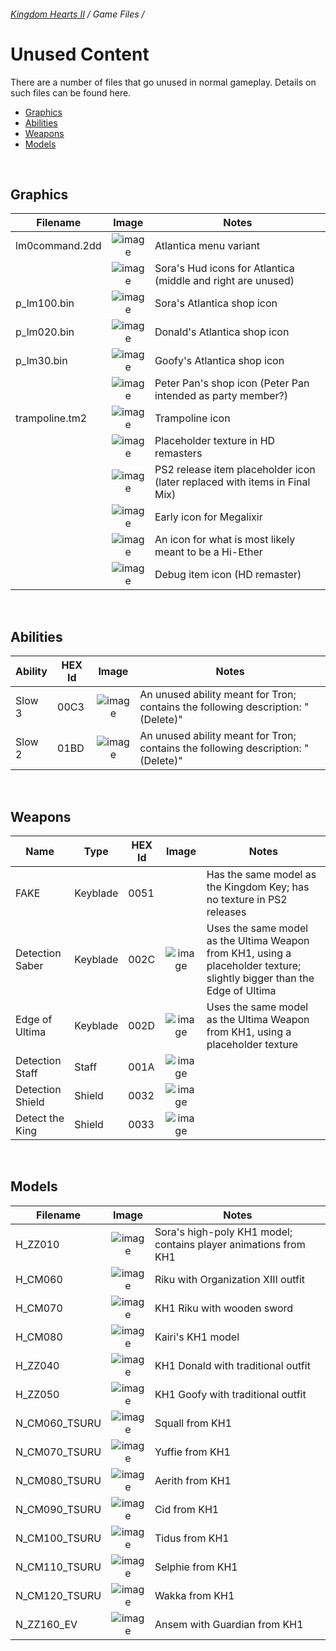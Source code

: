 ###### [Kingdom Hearts II](../index.md) / Game Files /

# Unused Content

There are a number of files that go unused in normal gameplay. Details on such files can be found here.

* [Graphics](#graphics)
* [Abilities](#abilities)
* [Weapons](#weapons)
* [Models](#models)

<br/>

## Graphics

| Filename       | Image | Notes |
|----------------|:-----:|-------|
| lm0command.2dd | ![image](../image/unused/Kingdom_Hearts_II-Lm-comw_0x18-0.png) | Atlantica menu variant
|                | ![image](../image/unused/Sora_LM_faces_KH2.png) | Sora's Hud icons for Atlantica (middle and right are unused)
| p_lm100.bin    | ![image](../image/unused/KHII-PlaceholderShopIcon.png) | Sora's Atlantica shop icon
| p_lm020.bin    | ![image](../image/unused/Kingdom_Hearts_II_Donald_Atlantica_Icon.png) | Donald's Atlantica shop icon
| p_lm30.bin     | ![image](../image/unused/Kingdom_Hearts_II_Goofy_Atlantica_Icon.png) | Goofy's Atlantica shop icon
|                | ![image](../image/unused/KHII-PeterPanShopIcon.png) | Peter Pan's shop icon (Peter Pan intended as party member?)
| trampoline.tm2 | ![image](../image/unused/Kingdom_Hearts_II_trampoline.tm2.png) | Trampoline icon
|                | ![image](../image/unused/Kingdom_Hearts_II_HD_M_EX350mdlx-0bbs.png) | Placeholder texture in HD remasters
|                | ![image](../image/unused/Kingdom_Hearts_II-test-Item-012-0.png) | PS2 release item placeholder icon (later replaced with items in Final Mix)
|                | ![image](../image/unused/Kingdom_Hearts_II-Item-108-0.png) | Early icon for Megalixir
|                | ![image](../image/unused/Kingdom_Hearts_II-Item-005.png) | An icon for what is most likely meant to be a Hi-Ether
|                | ![image](../image/unused/Kingdom_Hearts_II_item-11-0HD.png) | Debug item icon (HD remaster)

<br/>

## Abilities

| Ability | HEX Id | Image | Notes |
|---------|--------|:-----:|-------|
| Slow 3  | 00C3   | ![image](../image/unused/tron_ab1.png) | An unused ability meant for Tron; contains the following description: "(Delete)"
| Slow 2  | 01BD   | ![image](../image/unused/tron_ab2.png) | An unused ability meant for Tron; contains the following description: "(Delete)"

<br/>

## Weapons

| Name             | Type     | HEX Id | Image | Notes |
|------------------|----------|--------|:-----:|-------|
| FAKE             | Keyblade | 0051   | | Has the same model as the Kingdom Key; has no texture in PS2 releases
| Detection Saber  | Keyblade | 002C   | ![image](../image/unused/Detection_Saber_KHII.png) | Uses the same model as the Ultima Weapon from KH1, using a placeholder texture; slightly bigger than the Edge of Ultima
| Edge of Ultima   | Keyblade | 002D   | ![image](../image/unused/600px-Edge_of_Ultima_KHII.png) | Uses the same model as the Ultima Weapon from KH1, using a placeholder texture
| Detection Staff  | Staff    | 001A   | ![image](../image/unused/Detection_staff.png) |
| Detection Shield | Shield   | 0032   | ![image](../image/unused/Kingdom_Hearts_II_Detection_Shield.png) |
| Detect the King  | Shield   | 0033   | ![image](../image/unused/Kingdom_Hearts_II_Detect_The_King.png) |

<br/>

## Models

| Filename      | Image | Notes |
|---------------|:-----:|-------|
| H_ZZ010       | ![image](../image/unused/541px-H_ZZ010.png)                      | Sora's high-poly KH1 model; contains player animations from KH1
| H_CM060       | ![image](../image/unused/619px-H_CM060.png)                      | Riku with Organization XIII outfit
| H_CM070       | ![image](../image/unused/692px-H_CM070.png)                      | KH1 Riku with wooden sword
| H_CM080       | ![image](../image/unused/526px-H_CM080.png)                      | Kairi's KH1 model
| H_ZZ040       | ![image](../image/unused/606px-H_ZZ040.png)                      | KH1 Donald with traditional outfit
| H_ZZ050       | ![image](../image/unused/567px-H_ZZ050.png)                      | KH1 Goofy with traditional outfit
| N_CM060_TSURU | ![image](../image/unused/702px-N_CM060_TSURU.png)                | Squall from KH1
| N_CM070_TSURU | ![image](../image/unused/619px-N_CM070_TSURU.png)                | Yuffie from KH1
| N_CM080_TSURU | ![image](../image/unused/536px-N_CM080_TSURU.png)                | Aerith from KH1
| N_CM090_TSURU | ![image](../image/unused/598px-N_CM090_TSURU.png)                | Cid from KH1
| N_CM100_TSURU | ![image](../image/unused/656px-N_CM100_TSURU.png)                | Tidus from KH1
| N_CM110_TSURU | ![image](../image/unused/N_CM110_TSURU.png)                      | Selphie from KH1
| N_CM120_TSURU | ![image](../image/unused/590px-N_CM120_TSURU.png)                | Wakka from KH1
| N_ZZ160_EV    | ![image](../image/unused/Kingdom_Hearts_II_Ansem_w_Guardian.png) | Ansem with Guardian from KH1
